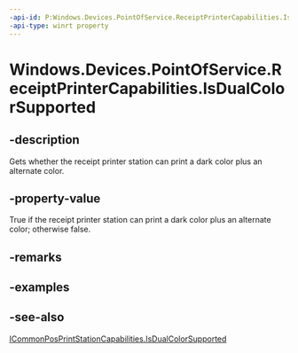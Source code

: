 ----api-id: P:Windows.Devices.PointOfService.ReceiptPrinterCapabilities.IsDualColorSupported
-api-type: winrt property
---<!-- Property syntaxpublic bool IsDualColorSupported { get; }--># Windows.Devices.PointOfService.ReceiptPrinterCapabilities.IsDualColorSupported## -descriptionGets whether the receipt printer station can print a dark color plus an alternate color.## -property-valueTrue if the receipt printer station can print a dark color plus an alternate color; otherwise false.## -remarks## -examples## -see-also[ICommonPosPrintStationCapabilities.IsDualColorSupported](journalprintercapabilities_isdualcolorsupported.md)